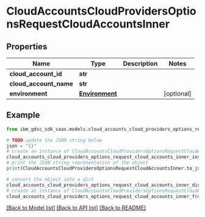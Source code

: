 # CloudAccountsCloudProvidersOptionsRequestCloudAccountsInner


## Properties

Name | Type | Description | Notes
------------ | ------------- | ------------- | -------------
**cloud_account_id** | **str** |  | 
**cloud_account_name** | **str** |  | 
**environment** | [**Environment**](Environment.md) |  | [optional] 

## Example

```python
from ibm_gdsc_sdk_saas.models.cloud_accounts_cloud_providers_options_request_cloud_accounts_inner import CloudAccountsCloudProvidersOptionsRequestCloudAccountsInner

# TODO update the JSON string below
json = "{}"
# create an instance of CloudAccountsCloudProvidersOptionsRequestCloudAccountsInner from a JSON string
cloud_accounts_cloud_providers_options_request_cloud_accounts_inner_instance = CloudAccountsCloudProvidersOptionsRequestCloudAccountsInner.from_json(json)
# print the JSON string representation of the object
print(CloudAccountsCloudProvidersOptionsRequestCloudAccountsInner.to_json())

# convert the object into a dict
cloud_accounts_cloud_providers_options_request_cloud_accounts_inner_dict = cloud_accounts_cloud_providers_options_request_cloud_accounts_inner_instance.to_dict()
# create an instance of CloudAccountsCloudProvidersOptionsRequestCloudAccountsInner from a dict
cloud_accounts_cloud_providers_options_request_cloud_accounts_inner_from_dict = CloudAccountsCloudProvidersOptionsRequestCloudAccountsInner.from_dict(cloud_accounts_cloud_providers_options_request_cloud_accounts_inner_dict)
```
[[Back to Model list]](../README.md#documentation-for-models) [[Back to API list]](../README.md#documentation-for-api-endpoints) [[Back to README]](../README.md)


